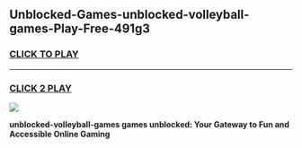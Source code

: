 
## Unblocked-Games-unblocked-volleyball-games-Play-Free-491g3
<h3>
<a href="https://premium76.site?title=unblocked-volleyball-games&ref=09A">CLICK TO PLAY</a></h3>
<hr>

<h3>
<a href="https://premium76.site?title=unblocked-volleyball-games&ref=09A">CLICK 2 PLAY</a>
  
</h3>

<a href="https://premium76.site?title=unblocked-volleyball-games&ref=09A"><img src="https://clearcache.store/games.png"></a>


**unblocked-volleyball-games games unblocked: Your Gateway to Fun and Accessible Online Gaming**
